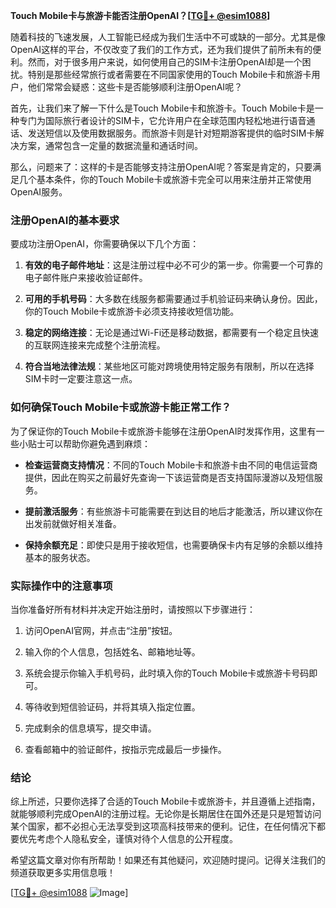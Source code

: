 **Touch Mobile卡与旅游卡能否注册OpenAI？[[TG💪+ @esim1088](https://t.me/s/esim1088)]**

随着科技的飞速发展，人工智能已经成为我们生活中不可或缺的一部分。尤其是像OpenAI这样的平台，不仅改变了我们的工作方式，还为我们提供了前所未有的便利。然而，对于很多用户来说，如何使用自己的SIM卡注册OpenAI却是一个困扰。特别是那些经常旅行或者需要在不同国家使用的Touch Mobile卡和旅游卡用户，他们常常会疑惑：这些卡是否能够顺利注册OpenAI呢？

首先，让我们来了解一下什么是Touch Mobile卡和旅游卡。Touch Mobile卡是一种专门为国际旅行者设计的SIM卡，它允许用户在全球范围内轻松地进行语音通话、发送短信以及使用数据服务。而旅游卡则是针对短期游客提供的临时SIM卡解决方案，通常包含一定量的数据流量和通话时间。

那么，问题来了：这样的卡是否能够支持注册OpenAI呢？答案是肯定的，只要满足几个基本条件，你的Touch Mobile卡或旅游卡完全可以用来注册并正常使用OpenAI服务。

### 注册OpenAI的基本要求

要成功注册OpenAI，你需要确保以下几个方面：

1. **有效的电子邮件地址**：这是注册过程中必不可少的第一步。你需要一个可靠的电子邮件账户来接收验证邮件。
   
2. **可用的手机号码**：大多数在线服务都需要通过手机验证码来确认身份。因此，你的Touch Mobile卡或旅游卡必须支持接收短信功能。

3. **稳定的网络连接**：无论是通过Wi-Fi还是移动数据，都需要有一个稳定且快速的互联网连接来完成整个注册流程。

4. **符合当地法律法规**：某些地区可能对跨境使用特定服务有限制，所以在选择SIM卡时一定要注意这一点。

### 如何确保Touch Mobile卡或旅游卡能正常工作？

为了保证你的Touch Mobile卡或旅游卡能够在注册OpenAI时发挥作用，这里有一些小贴士可以帮助你避免遇到麻烦：

- **检查运营商支持情况**：不同的Touch Mobile卡和旅游卡由不同的电信运营商提供，因此在购买之前最好先查询一下该运营商是否支持国际漫游以及短信服务。

- **提前激活服务**：有些旅游卡可能需要在到达目的地后才能激活，所以建议你在出发前就做好相关准备。

- **保持余额充足**：即使只是用于接收短信，也需要确保卡内有足够的余额以维持基本的服务状态。

### 实际操作中的注意事项

当你准备好所有材料并决定开始注册时，请按照以下步骤进行：

1. 访问OpenAI官网，并点击“注册”按钮。

2. 输入你的个人信息，包括姓名、邮箱地址等。

3. 系统会提示你输入手机号码，此时填入你的Touch Mobile卡或旅游卡号码即可。

4. 等待收到短信验证码，并将其填入指定位置。

5. 完成剩余的信息填写，提交申请。

6. 查看邮箱中的验证邮件，按指示完成最后一步操作。

### 结论

综上所述，只要你选择了合适的Touch Mobile卡或旅游卡，并且遵循上述指南，就能够顺利完成OpenAI的注册过程。无论你是长期居住在国外还是只是短暂访问某个国家，都不必担心无法享受到这项高科技带来的便利。记住，在任何情况下都要优先考虑个人隐私安全，谨慎对待个人信息的公开程度。

希望这篇文章对你有所帮助！如果还有其他疑问，欢迎随时提问。记得关注我们的频道获取更多实用信息哦！

[[TG💪+ @esim1088](https://t.me/s/esim1088) ![Image](https://i.postimg.cc/4NQfJmqS/Snipaste-2025-05-13-00-14-12.png)]